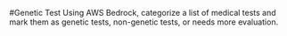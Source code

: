#Genetic Test
Using AWS Bedrock, categorize a list of medical tests and mark them as genetic tests, non-genetic tests, or needs more evaluation.
